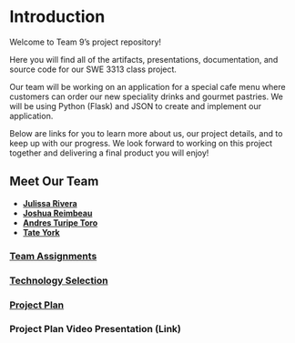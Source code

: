 # **Introduction**

Welcome to Team 9’s project repository!

Here you will find all of the artifacts, presentations, documentation, and source code for our SWE 3313 class project.

Our team will be working on an application for a special cafe menu where customers can order our new speciality drinks and gourmet pastries. We will be using Python (Flask) and JSON to create and implement our application.

Below are links for you to learn more about us, our project details, and to keep up with our progress. We look forward to working on this project together and delivering a final product you will enjoy!

## **Meet Our Team** 

- **[Julissa Rivera](Resumes/julissa_resume.md)**
- **[Joshua Reimbeau](Resumes/joshua_resume.md)**
- **[Andres Turipe Toro](https://github.com/andresturipe/Resume/blob/main/README.md)**
- **[Tate York](https://github.com/tatequentin/Resume/blob/main/README.md)**

### **[Team Assignments](https://github.com/juulsmustdie/SWE3313_TEAM9/blob/main/Team%20Assignments%20WIP.md)**

### **[Technology Selection](https://github.com/juulsmustdie/SWE3313_TEAM9/blob/main/Technology%20Description%20WIP.md)**

### **[Project Plan](https://swe3313-team9.youtrack.cloud/gantt-charts/226-0)**

### **Project Plan Video Presentation** (Link)
